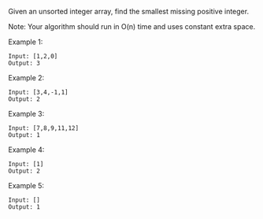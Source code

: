 Given an unsorted integer array, find the smallest missing positive integer.

Note: Your algorithm should run in O(n) time and uses constant extra space.

Example 1:
```
Input: [1,2,0]
Output: 3
```
Example 2:
```
Input: [3,4,-1,1]
Output: 2
```
Example 3:
```
Input: [7,8,9,11,12]
Output: 1
```
Example 4:
```
Input: [1]
Output: 2
```
Example 5:
```
Input: []
Output: 1
```
